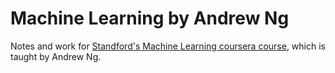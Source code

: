 # Machine Learning by Andrew Ng
Notes and work for [Standford's Machine Learning coursera course](https://www.coursera.org/learn/machine-learning/), which is taught by Andrew Ng.